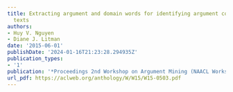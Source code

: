 ```yaml
---
title: Extracting argument and domain words for identifying argument components in
  texts
authors:
- Huy V. Nguyen
- Diane J. Litman
date: '2015-06-01'
publishDate: '2024-01-16T21:23:28.294935Z'
publication_types:
- '1'
publication: '*Proceedings 2nd Workshop on Argument Mining (NAACL Workshop)*'
url_pdf: https://aclweb.org/anthology/W/W15/W15-0503.pdf
---
```

